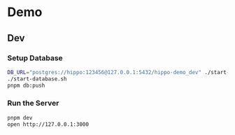 # Demo

## Dev

### Setup Database

```bash
DB_URL="postgres://hippo:123456@127.0.0.1:5432/hippo-demo_dev" ./start-database.sh
./start-database.sh
pnpm db:push
```

### Run the Server

```bash
pnpm dev
open http://127.0.0.1:3000
```

